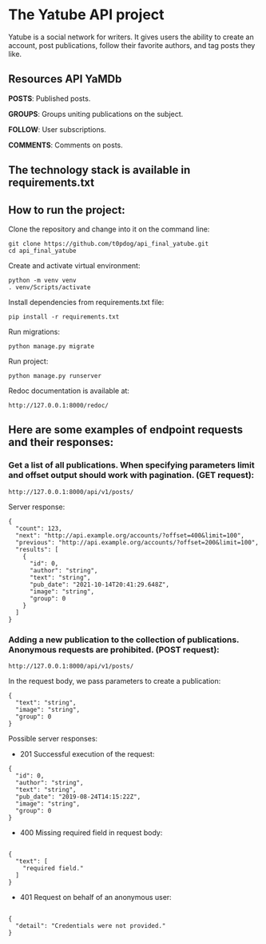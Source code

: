 # The Yatube API project
Yatube is a social network for writers. It gives users the ability to create an account, post publications, follow their favorite authors, and tag posts they like.

## Resources API YaMDb
**POSTS**: Published posts.

**GROUPS**: Groups uniting publications on the subject.

**FOLLOW**: User subscriptions.

**COMMENTS**: Comments on posts.

## The technology stack is available in requirements.txt

## How to run the project:

Clone the repository and change into it on the command line:
```
git clone https://github.com/t0pdog/api_final_yatube.git
cd api_final_yatube
```

Create and activate virtual environment:
```
python -m venv venv
. venv/Scripts/activate
```

Install dependencies from requirements.txt file:
```
pip install -r requirements.txt
```

Run migrations:
```
python manage.py migrate
```

Run project:
```
python manage.py runserver
```

Redoc documentation is available at:
```
http://127.0.0.1:8000/redoc/
```

## Here are some examples of endpoint requests and their responses:

### Get a list of all publications. When specifying parameters limit and offset output should work with pagination. (GET request):

```
http://127.0.0.1:8000/api/v1/posts/
```

Server response:
```
{
  "count": 123,
  "next": "http://api.example.org/accounts/?offset=400&limit=100",
  "previous": "http://api.example.org/accounts/?offset=200&limit=100",
  "results": [
    {
      "id": 0,
      "author": "string",
      "text": "string",
      "pub_date": "2021-10-14T20:41:29.648Z",
      "image": "string",
      "group": 0
    }
  ]
}
```

### Adding a new publication to the collection of publications. Anonymous requests are prohibited. (POST request):

```
http://127.0.0.1:8000/api/v1/posts/
```
In the request body, we pass parameters to create a publication:
```
{
  "text": "string",
  "image": "string",
  "group": 0
}
```

Possible server responses:

* 201 Successful execution of the request:
```
{
  "id": 0,
  "author": "string",
  "text": "string",
  "pub_date": "2019-08-24T14:15:22Z",
  "image": "string",
  "group": 0
}
```

* 400 Missing required field in request body:
```

{
  "text": [
    "required field."
  ]
}
```

* 401 Request on behalf of an anonymous user:
```

{
  "detail": "Credentials were not provided."
}